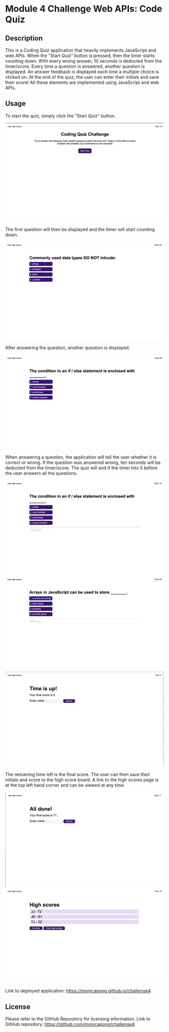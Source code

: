 # Module 4 Challenge Web APIs: Code Quiz

## Description

This is a Coding Quiz application that heavily implements JavaScript and web APIs. When the "Start Quiz" button is pressed, then the timer starts counting down. With every wrong answer, 10 seconds is deducted from the timer/score. Every time a question is answered, another question is displayed. An answer feedback is displayed each time a multiple choice is clicked on. At the end of the quiz, the user can enter their initials and save their score! All these elements are implemented using JavaScript and web APIs.   

## Usage

To start the quiz, simply click the "Start Quiz" button.

![Image of deployed application's start page](assets/images/startquiz.png)

The first question will then be displayed and the timer will start counting down. 

![Image of first multiple choice question](assets/images/quizquestion.png)

After answering the question, another question is displayed.

![Image of second question](assets/images/secondquestion.png)

When answering a question, the application will tell the user whether it is correct or wrong. If the question was answered wrong, ten seconds will be deducted from the timer/score. The quiz will end if the timer hits 0 before the user answers all the questions. 

![Image of correct answer](assets/images/correct.png)
![Image of wrong answer](assets/images/wrong.png)
![Image of timer running out](assets/images/timer.png)

The remaining time left is the final score. The user can then save their initials and score to the high score board. A link to the high scores page is at the top left hand corner and can be viewed at any time. 

![Image of completed quiz page](assets/images/completedquiz.png)
![Image of high score board](assets/images/highscore.png)

Link to deployed application: https://monicapong.github.io/challenge4 

## License

Please refer to the GitHub Repository for licensing information.
Link to GitHub repository: https://github.com/monicapong/challenge4
